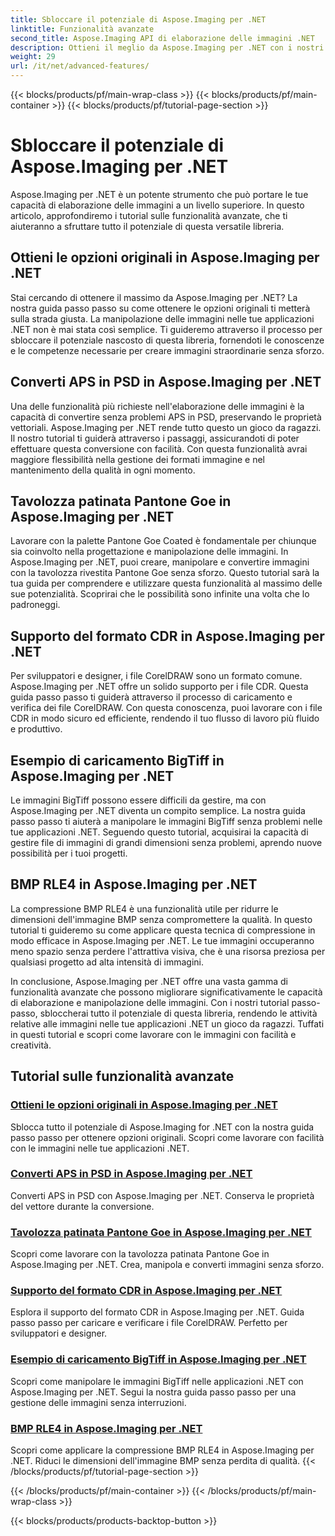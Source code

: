 ```yaml
---
title: Sbloccare il potenziale di Aspose.Imaging per .NET
linktitle: Funzionalità avanzate
second_title: Aspose.Imaging API di elaborazione delle immagini .NET
description: Ottieni il meglio da Aspose.Imaging per .NET con i nostri tutorial passo passo. Scopri come sbloccare le opzioni originali e lavorare con le immagini senza sforzo.
weight: 29
url: /it/net/advanced-features/
---
```


{{< blocks/products/pf/main-wrap-class >}}
{{< blocks/products/pf/main-container >}}
{{< blocks/products/pf/tutorial-page-section >}}

# Sbloccare il potenziale di Aspose.Imaging per .NET


Aspose.Imaging per .NET è un potente strumento che può portare le tue capacità di elaborazione delle immagini a un livello superiore. In questo articolo, approfondiremo i tutorial sulle funzionalità avanzate, che ti aiuteranno a sfruttare tutto il potenziale di questa versatile libreria.

## Ottieni le opzioni originali in Aspose.Imaging per .NET

Stai cercando di ottenere il massimo da Aspose.Imaging per .NET? La nostra guida passo passo su come ottenere le opzioni originali ti metterà sulla strada giusta. La manipolazione delle immagini nelle tue applicazioni .NET non è mai stata così semplice. Ti guideremo attraverso il processo per sbloccare il potenziale nascosto di questa libreria, fornendoti le conoscenze e le competenze necessarie per creare immagini straordinarie senza sforzo.

## Converti APS in PSD in Aspose.Imaging per .NET

Una delle funzionalità più richieste nell'elaborazione delle immagini è la capacità di convertire senza problemi APS in PSD, preservando le proprietà vettoriali. Aspose.Imaging per .NET rende tutto questo un gioco da ragazzi. Il nostro tutorial ti guiderà attraverso i passaggi, assicurandoti di poter effettuare questa conversione con facilità. Con questa funzionalità avrai maggiore flessibilità nella gestione dei formati immagine e nel mantenimento della qualità in ogni momento.

## Tavolozza patinata Pantone Goe in Aspose.Imaging per .NET

Lavorare con la palette Pantone Goe Coated è fondamentale per chiunque sia coinvolto nella progettazione e manipolazione delle immagini. In Aspose.Imaging per .NET, puoi creare, manipolare e convertire immagini con la tavolozza rivestita Pantone Goe senza sforzo. Questo tutorial sarà la tua guida per comprendere e utilizzare questa funzionalità al massimo delle sue potenzialità. Scoprirai che le possibilità sono infinite una volta che lo padroneggi.

## Supporto del formato CDR in Aspose.Imaging per .NET

Per sviluppatori e designer, i file CorelDRAW sono un formato comune. Aspose.Imaging per .NET offre un solido supporto per i file CDR. Questa guida passo passo ti guiderà attraverso il processo di caricamento e verifica dei file CorelDRAW. Con questa conoscenza, puoi lavorare con i file CDR in modo sicuro ed efficiente, rendendo il tuo flusso di lavoro più fluido e produttivo.

## Esempio di caricamento BigTiff in Aspose.Imaging per .NET

Le immagini BigTiff possono essere difficili da gestire, ma con Aspose.Imaging per .NET diventa un compito semplice. La nostra guida passo passo ti aiuterà a manipolare le immagini BigTiff senza problemi nelle tue applicazioni .NET. Seguendo questo tutorial, acquisirai la capacità di gestire file di immagini di grandi dimensioni senza problemi, aprendo nuove possibilità per i tuoi progetti.

## BMP RLE4 in Aspose.Imaging per .NET

La compressione BMP RLE4 è una funzionalità utile per ridurre le dimensioni dell'immagine BMP senza compromettere la qualità. In questo tutorial ti guideremo su come applicare questa tecnica di compressione in modo efficace in Aspose.Imaging per .NET. Le tue immagini occuperanno meno spazio senza perdere l'attrattiva visiva, che è una risorsa preziosa per qualsiasi progetto ad alta intensità di immagini.

In conclusione, Aspose.Imaging per .NET offre una vasta gamma di funzionalità avanzate che possono migliorare significativamente le capacità di elaborazione e manipolazione delle immagini. Con i nostri tutorial passo-passo, sbloccherai tutto il potenziale di questa libreria, rendendo le attività relative alle immagini nelle tue applicazioni .NET un gioco da ragazzi. Tuffati in questi tutorial e scopri come lavorare con le immagini con facilità e creatività.
## Tutorial sulle funzionalità avanzate
### [Ottieni le opzioni originali in Aspose.Imaging per .NET](./get-original-options/)
Sblocca tutto il potenziale di Aspose.Imaging for .NET con la nostra guida passo passo per ottenere opzioni originali. Scopri come lavorare con facilità con le immagini nelle tue applicazioni .NET.
### [Converti APS in PSD in Aspose.Imaging per .NET](./convert-aps-to-psd/)
Converti APS in PSD con Aspose.Imaging per .NET. Conserva le proprietà del vettore durante la conversione.
### [Tavolozza patinata Pantone Goe in Aspose.Imaging per .NET](./pantone-goe-coated-palette/)
Scopri come lavorare con la tavolozza patinata Pantone Goe in Aspose.Imaging per .NET. Crea, manipola e converti immagini senza sforzo.
### [Supporto del formato CDR in Aspose.Imaging per .NET](./support-of-cdr-format/)
Esplora il supporto del formato CDR in Aspose.Imaging per .NET. Guida passo passo per caricare e verificare i file CorelDRAW. Perfetto per sviluppatori e designer.
### [Esempio di caricamento BigTiff in Aspose.Imaging per .NET](./bigtiff-load-example/)
Scopri come manipolare le immagini BigTiff nelle applicazioni .NET con Aspose.Imaging per .NET. Segui la nostra guida passo passo per una gestione delle immagini senza interruzioni.
### [BMP RLE4 in Aspose.Imaging per .NET](./bmp-rle4/)
Scopri come applicare la compressione BMP RLE4 in Aspose.Imaging per .NET. Riduci le dimensioni dell'immagine BMP senza perdita di qualità.
{{< /blocks/products/pf/tutorial-page-section >}}

{{< /blocks/products/pf/main-container >}}
{{< /blocks/products/pf/main-wrap-class >}}

{{< blocks/products/products-backtop-button >}}
